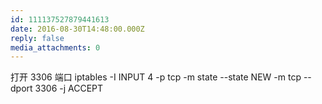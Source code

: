 ```yaml
---
id: 111137527879441613
date: 2016-08-30T14:48:00.000Z
reply: false
media_attachments: 0
---
```


打开 3306 端口 iptables -I INPUT 4 -p tcp -m state --state NEW -m tcp --dport 3306 -j ACCEPT ​​​​

